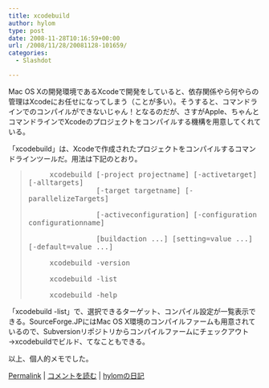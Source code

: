 ```yaml
---
title: xcodebuild
author: hylom
type: post
date: 2008-11-28T10:16:59+00:00
url: /2008/11/28/20081128-101659/
categories:
  - Slashdot

---
```

Mac OS Xの開発環境であるXcodeで開発をしていると、依存関係やら何やらの管理はXcodeにお任せになってしまう（ことが多い）。そうすると、コマンドラインでのコンパイルができないじゃん！となるのだが、さすがApple、ちゃんとコマンドラインでXcodeのプロジェクトをコンパイルする機構を用意してくれている。

「xcodebuild」は、Xcodeで作成されたプロジェクトをコンパイルするコマンドラインツールだ。用法は下記のとおり。

> <div>
>   <p>
>     <tt> &nbsp; &nbsp; &nbsp;xcodebuild [-project projectname] [-activetarget] [-alltargets] <br /> &nbsp; &nbsp; &nbsp; &nbsp; &nbsp; &nbsp; &nbsp; &nbsp; [-target targetname] [-parallelizeTargets] </br> <br /> &nbsp; &nbsp; &nbsp; &nbsp; &nbsp; &nbsp; &nbsp; &nbsp; [-activeconfiguration] [-configuration configurationname] </br> <br /> &nbsp; &nbsp; &nbsp; &nbsp; &nbsp; &nbsp; &nbsp; &nbsp; [buildaction ...] [setting=value ...] [-default=value ...] </br> <br /> &nbsp; &nbsp; &nbsp;xcodebuild -version </br> <br /> &nbsp; &nbsp; &nbsp;xcodebuild -list </br> <br /> &nbsp; &nbsp; &nbsp;xcodebuild -help </br> </tt>
>   </p></p>
> </div>

「xcodebuild -list」で、選択できるターゲット、コンパイル設定が一覧表示できる。SourceForge.JPにはMac OS X環境のコンパイルファームも用意されているので、Subversionリポジトリからコンパイルファームにチェックアウト→xcodebuildでビルド、てなこともできる。

以上、個人的メモでした。

  [Permalink][1] |   [コメントを読む][2] |   [hylomの日記][3]

 [1]: http://slashdot.jp/~hylom/journal/459704
 [2]: http://slashdot.jp/~hylom/journal/459704#acomments
 [3]: http://slashdot.jp/~hylom/journal/
